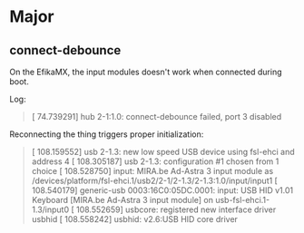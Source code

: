 Major
=====

connect-debounce
----------------

On the EfikaMX, the input modules doesn't work when connected during boot.

Log:
> [   74.739291] hub 2-1:1.0: connect-debounce failed, port 3 disabled

Reconnecting the thing triggers proper initialization:
> [  108.159552] usb 2-1.3: new low speed USB device using fsl-ehci and address 4
> [  108.305187] usb 2-1.3: configuration #1 chosen from 1 choice
> [  108.528750] input: MIRA.be Ad-Astra 3 input module as /devices/platform/fsl-ehci.1/usb2/2-1/2-1.3/2-1.3:1.0/input/input1
> [  108.540179] generic-usb 0003:16C0:05DC.0001: input: USB HID v1.01 Keyboard [MIRA.be Ad-Astra 3 input module] on usb-fsl-ehci.1-1.3/input0
> [  108.552659] usbcore: registered new interface driver usbhid
> [  108.558242] usbhid: v2.6:USB HID core driver
